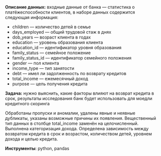 **Описание данных:** входные данные от банка — статистика о платёжеспособности клиентов, в наборе данных содержится следующая информация:
- children — количество детей в семье
- days_employed — общий трудовой стаж в днях
- dob_years — возраст клиента в годах
- education — уровень образования клиента
- education_id — идентификатор уровня образования
- family_status — семейное положение
- family_status_id — идентификатор семейного положения
- gender — пол клиента
- income_type — тип занятости
- debt — имел ли задолженность по возврату кредитов
- total_income — ежемесячный доход
- purpose — цель получения кредита

**Задача:** нужно выяснить, какие факторы влияют на возврат кредита в срок, результаты исследования банк будет использовать для моедли кредитного скоринга

Обработаны пропуски и аномалии, удалены явные и неявные дубликаты, указаны возможные причины их появления. Вещественный тип данных в столбце total_income заменён на целочисленный. Выполнена категоризация дохода. Определена зависимость между возвратом кредита в срок и возрастом, количеством детей, уровнем дохода и целью кредита.

**Инструменты**: python, pandas
